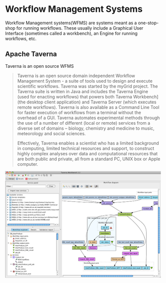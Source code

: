 # Workflow Management Systems

Workflow Management systems(WFMS) are systems meant as a one-stop-shop for running workflows. These usually include a Graphical User Interface (sometimes called a workbench), an Engine for running workflows, etc.

## Apache Taverna

Taverna is an open source WFMS

> Taverna is an open source domain independent Workflow Management System - a suite of tools used to design and execute scientific workflows. Taverna was started by the myGrid project.
> The Taverna suite is written in Java and includes the Taverna Engine (used for enacting workflows) that powers both Taverna Workbench] (the desktop client application) and Taverna Server (which executes remote workflows). Taverna is also available as a Command Line Tool for faster execution of workflows from a terminal without the overhead of a GUI. Taverna automates experimental methods through the use of a number of different (local or remote) services from a diverse set of domains – biology, chemistry and medicine to music, meteorology and social sciences.
>
>Effectively, Taverna enables a scientist who has a limited background in computing, limited technical resources and support, to construct highly complex analyses over data and computational resources that are both public and private, all from a standard PC, UNIX box or Apple computer.

![Taverna Workbench](Taverna_Workbench.png)

